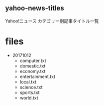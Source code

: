 yahoo-news-titles
-----
Yahoo!ニュース カテゴリー別記事タイトル一覧

# files
- 20171012
  - computer.txt
  - domestic.txt
  - economy.txt
  - entertainment.txt
  - local.txt
  - science.txt
  - sports.txt
  - world.txt
